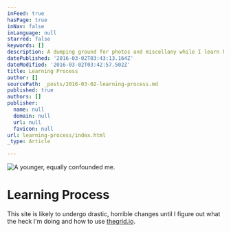 ```yaml
---
inFeed: true
hasPage: true
inNav: false
inLanguage: null
starred: false
keywords: []
description: A dumping ground for photos and miscellany while I learn how to use The Grid.
datePublished: '2016-03-02T03:43:13.164Z'
dateModified: '2016-03-02T03:42:57.502Z'
title: Learning Process
author: []
sourcePath: _posts/2016-03-02-learning-process.md
published: true
authors: []
publisher:
  name: null
  domain: null
  url: null
  favicon: null
url: learning-process/index.html
_type: Article

---
```

![A younger, equally confounded me.](https://s3-us-west-2.amazonaws.com/the-grid-img/p/73ca58dc4bf5d0e847ac93fe139bb3527f93e744.jpg)

# Learning Process

This site is likely to undergo drastic, horrible changes until I figure out what the heck I'm doing and how to use [thegrid.io][0].

[0]: http://thegrid.io/